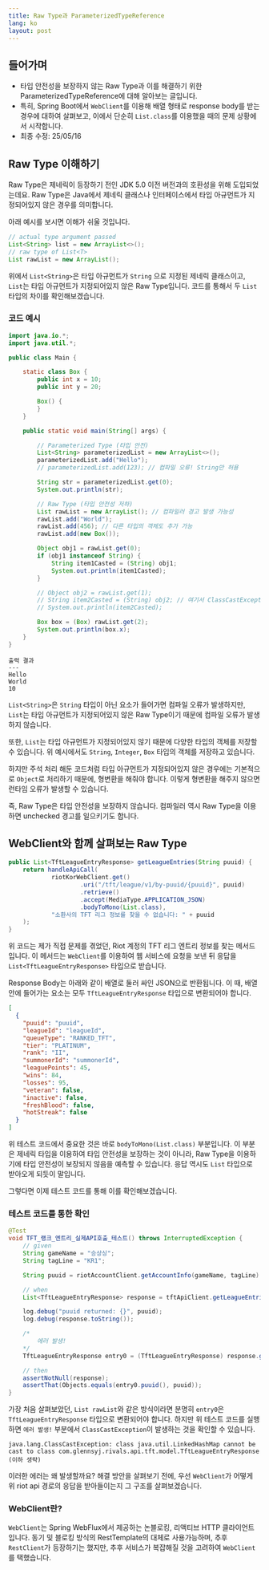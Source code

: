 ```yaml
---
title: Raw Type과 ParameterizedTypeReference
lang: ko
layout: post
---
```


## 들어가며

- 타입 안전성을 보장하지 않는 Raw Type과 이를 해결하기 위한 ParameterizedTypeReference에 대해 알아보는 글입니다.
- 특히, Spring Boot에서 `WebClient`를 이용해 배열 형태로 response body를 받는 경우에 대하여 살펴보고, 이에서 단순히 `List.class`를 이용했을 때의 문제 상황에서 시작합니다.
- 최종 수정: 25/05/16

## Raw Type 이해하기

Raw Type은 제네릭이 등장하기 전인 JDK 5.0 이전 버전과의 호환성을 위해 도입되었는데요. Raw Type은 Java에서 제네릭 클래스나 인터페이스에서 타입 아규먼트가 지정되어있지 않은 경우를 의미합니다.

아래 예시를 보시면 이해가 쉬울 것입니다.

```java
// actual type argument passed
List<String> list = new ArrayList<>();
// raw type of List<T>
List rawList = new ArrayList();
```

위에서 `List<String>`은 타입 아규먼트가 `String` 으로 지정된 제네릭 클래스이고, `List`는 타입 아규먼트가 지정되어있지 않은 Raw Type입니다. 코드를 통해서 두 `List` 타입의 차이를 확인해보겠습니다.

### 코드 예시

```java
import java.io.*;
import java.util.*;

public class Main {

    static class Box {
        public int x = 10;
        public int y = 20;

        Box() {
        }
    }

    public static void main(String[] args) {

        // Parameterized Type (타입 안전)
        List<String> parameterizedList = new ArrayList<>();
        parameterizedList.add("Hello");
        // parameterizedList.add(123); // 컴파일 오류! String만 허용

        String str = parameterizedList.get(0);
        System.out.println(str);

        // Raw Type (타입 안전성 저하)
        List rawList = new ArrayList(); // 컴파일러 경고 발생 가능성
        rawList.add("World");
        rawList.add(456); // 다른 타입의 객체도 추가 가능
        rawList.add(new Box());

        Object obj1 = rawList.get(0);
        if (obj1 instanceof String) {
            String item1Casted = (String) obj1;
            System.out.println(item1Casted);
        }

        // Object obj2 = rawList.get(1);
        // String item2Casted = (String) obj2; // 여기서 ClassCastException 발생!
        // System.out.println(item2Casted);

        Box box = (Box) rawList.get(2);
        System.out.println(box.x);
    }
}
```

```
출력 결과
---
Hello
World
10
```

`List<String>`은 `String` 타입이 아닌 요소가 들어가면 컴파일 오류가 발생하지만, `List`는 타입 아규먼트가 지정되어있지 않은 Raw Type이기 때문에 컴파일 오류가 발생하지 않습니다.

또한, `List`는 타입 아규먼트가 지정되어있지 않기 때문에 다양한 타입의 객체를 저장할 수 있습니다. 위 예시에서도 `String`, `Integer`, `Box` 타입의 객체를 저장하고 있습니다.

하지만 주석 처리 해둔 코드처럼 타입 아규먼트가 지정되어있지 않은 경우에는 기본적으로 `Object`로 처리하기 때문에, 형변환을 해줘야 합니다. 이렇게 형변환을 해주지 않으면 런타임 오류가 발생할 수 있습니다.

즉, Raw Type은 타입 안전성을 보장하지 않습니다. 컴파일러 역시 Raw Type을 이용하면 unchecked 경고를 일으키기도 합니다.

## WebClient와 함께 살펴보는 Raw Type

```java
public List<TftLeagueEntryResponse> getLeagueEntries(String puuid) {
    return handleApiCall(
            riotKorWebClient.get()
                    .uri("/tft/league/v1/by-puuid/{puuid}", puuid)
                    .retrieve()
                    .accept(MediaType.APPLICATION_JSON)
                    .bodyToMono(List.class),
            "소환사의 TFT 리그 정보를 찾을 수 없습니다: " + puuid
    );
}
```

위 코드는 제가 직접 문제를 겪었던, Riot 계정의 TFT 리그 엔트리 정보를 찾는 메서드입니다. 이 메서드는 `WebClient`를 이용하여 웹 서비스에 요청을 보낸 뒤 응답을 `List<TftLeagueEntryResponse>` 타입으로 받습니다.

Response Body는 아래와 같이 배열로 둘러 싸인 JSON으로 반환됩니다. 이 때, 배열 안에 들어가는 요소는 모두 `TftLeagueEntryResponse` 타입으로 변환되어야 합니다.

```json
[
  {
    "puuid": "puuid",
    "leagueId": "leagueId",
    "queueType": "RANKED_TFT",
    "tier": "PLATINUM",
    "rank": "II",
    "summonerId": "summonerId",
    "leaguePoints": 45,
    "wins": 84,
    "losses": 95,
    "veteran": false,
    "inactive": false,
    "freshBlood": false,
    "hotStreak": false
  }
]
```

위 테스트 코드에서 중요한 것은 바로 `bodyToMono(List.class)` 부분입니다. 이 부분은 제네릭 타입을 이용하여 타입 안전성을 보장하는 것이 아니라, Raw Type을 이용하기에 타입 안전성이 보장되지 않음을 예측할 수 있습니다. 응답 역시도 `List` 타입으로 받아오게 되듯이 말입니다.

그렇다면 이제 테스트 코드를 통해 이를 확인해보겠습니다.

### 테스트 코드를 통한 확인

```java
@Test
void TFT_랭크_엔트리_실제API호출_테스트() throws InterruptedException {
    // given
    String gameName = "승상싱";
    String tagLine = "KR1";

    String puuid = riotAccountClient.getAccountInfo(gameName, tagLine).puuid();

    // when
    List<TftLeagueEntryResponse> response = tftApiClient.getLeagueEntries(puuid);

    log.debug("puuid returned: {}", puuid);
    log.debug(response.toString());

    /*
        에러 발생!
    */
    TftLeagueEntryResponse entry0 = (TftLeagueEntryResponse) response.get(0);

    // then
    assertNotNull(response);
    assertThat(Objects.equals(entry0.puuid(), puuid));
}
```

가장 처음 살펴보았던, `List rawList`와 같은 방식이라면 분명히 `entry0`은 `TftLeagueEntryResponse` 타입으로 변환되어야 합니다. 하지만 위 테스트 코드를 실행하면 `에러 발생!` 부분에서 `ClassCastException`이 발생하는 것을 확인할 수 있습니다.

```
java.lang.ClassCastException: class java.util.LinkedHashMap cannot be cast to class com.glennsyj.rivals.api.tft.model.TftLeagueEntryResponse (이하 생략)
```

이러한 에러는 왜 발생할까요? 해결 방안을 살펴보기 전에, 우선 `WebClient`가 어떻게 위 riot api 경로의 응답을 받아들이는지 그 구조를 살펴보겠습니다.

### WebClient란?

`WebClient`는 Spring WebFlux에서 제공하는 논블로킹, 리액티브 HTTP 클라이언트입니다. 동기 및 블로킹 방식의 RestTemplate의 대체로 사용가능하며, 추후 `RestClient`가 등장하기는 했지만, 추후 서비스가 복잡해질 것을 고려하여 `WebClient`를 택했습니다.
